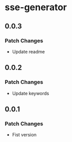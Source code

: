 # sse-generator

## 0.0.3

### Patch Changes

- Update readme

## 0.0.2

### Patch Changes

- Update keywords

## 0.0.1

### Patch Changes

- Fist version
